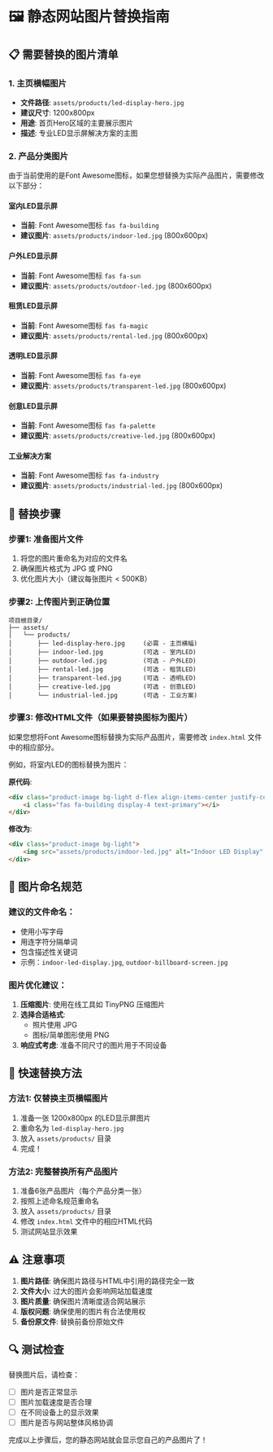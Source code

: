 # 🖼️ 静态网站图片替换指南

## 📋 需要替换的图片清单

### 1. 主页横幅图片
- **文件路径**: `assets/products/led-display-hero.jpg`
- **建议尺寸**: 1200x800px
- **用途**: 首页Hero区域的主要展示图片
- **描述**: 专业LED显示屏解决方案的主图

### 2. 产品分类图片
由于当前使用的是Font Awesome图标，如果您想替换为实际产品图片，需要修改以下部分：

#### 室内LED显示屏
- **当前**: Font Awesome图标 `fas fa-building`
- **建议图片**: `assets/products/indoor-led.jpg` (800x600px)

#### 户外LED显示屏  
- **当前**: Font Awesome图标 `fas fa-sun`
- **建议图片**: `assets/products/outdoor-led.jpg` (800x600px)

#### 租赁LED显示屏
- **当前**: Font Awesome图标 `fas fa-magic`
- **建议图片**: `assets/products/rental-led.jpg` (800x600px)

#### 透明LED显示屏
- **当前**: Font Awesome图标 `fas fa-eye`
- **建议图片**: `assets/products/transparent-led.jpg` (800x600px)

#### 创意LED显示屏
- **当前**: Font Awesome图标 `fas fa-palette`
- **建议图片**: `assets/products/creative-led.jpg` (800x600px)

#### 工业解决方案
- **当前**: Font Awesome图标 `fas fa-industry`
- **建议图片**: `assets/products/industrial-led.jpg` (800x600px)

## 🔧 替换步骤

### 步骤1: 准备图片文件
1. 将您的图片重命名为对应的文件名
2. 确保图片格式为 JPG 或 PNG
3. 优化图片大小（建议每张图片 < 500KB）

### 步骤2: 上传图片到正确位置
```
项目根目录/
├── assets/
│   └── products/
│       ├── led-display-hero.jpg     (必需 - 主页横幅)
│       ├── indoor-led.jpg           (可选 - 室内LED)
│       ├── outdoor-led.jpg          (可选 - 户外LED)
│       ├── rental-led.jpg           (可选 - 租赁LED)
│       ├── transparent-led.jpg      (可选 - 透明LED)
│       ├── creative-led.jpg         (可选 - 创意LED)
│       └── industrial-led.jpg       (可选 - 工业方案)
```

### 步骤3: 修改HTML文件（如果要替换图标为图片）
如果您想将Font Awesome图标替换为实际产品图片，需要修改 `index.html` 文件中的相应部分。

例如，将室内LED的图标替换为图片：

**原代码**:
```html
<div class="product-image bg-light d-flex align-items-center justify-content-center">
    <i class="fas fa-building display-4 text-primary"></i>
</div>
```

**修改为**:
```html
<div class="product-image bg-light">
    <img src="assets/products/indoor-led.jpg" alt="Indoor LED Display" class="img-fluid">
</div>
```

## 📝 图片命名规范

### 建议的文件命名：
- 使用小写字母
- 用连字符分隔单词
- 包含描述性关键词
- 示例：`indoor-led-display.jpg`, `outdoor-billboard-screen.jpg`

### 图片优化建议：
1. **压缩图片**: 使用在线工具如 TinyPNG 压缩图片
2. **选择合适格式**: 
   - 照片使用 JPG
   - 图标/简单图形使用 PNG
3. **响应式考虑**: 准备不同尺寸的图片用于不同设备

## 🚀 快速替换方法

### 方法1: 仅替换主页横幅图片
1. 准备一张 1200x800px 的LED显示屏图片
2. 重命名为 `led-display-hero.jpg`
3. 放入 `assets/products/` 目录
4. 完成！

### 方法2: 完整替换所有产品图片
1. 准备6张产品图片（每个产品分类一张）
2. 按照上述命名规范重命名
3. 放入 `assets/products/` 目录
4. 修改 `index.html` 文件中的相应HTML代码
5. 测试网站显示效果

## ⚠️ 注意事项

1. **图片路径**: 确保图片路径与HTML中引用的路径完全一致
2. **文件大小**: 过大的图片会影响网站加载速度
3. **图片质量**: 确保图片清晰度适合网站展示
4. **版权问题**: 确保使用的图片有合法使用权
5. **备份原文件**: 替换前备份原始文件

## 🔍 测试检查

替换图片后，请检查：
- [ ] 图片是否正常显示
- [ ] 图片加载速度是否合理
- [ ] 在不同设备上的显示效果
- [ ] 图片是否与网站整体风格协调

完成以上步骤后，您的静态网站就会显示您自己的产品图片了！